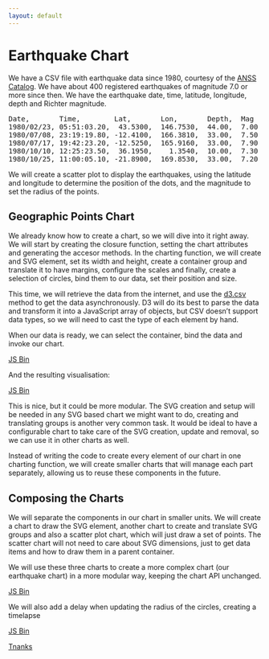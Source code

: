 ```yaml
---
layout: default
---
```


# Earthquake Chart

We have a CSV file with earthquake data since 1980, courtesy of the [ANSS Catalog](http://quake.geo.berkeley.edu/anss/catalog-search.html). We have about 400 registered earthquakes of magnitude 7.0 or more since then. We have the earthquake date, time, latitude, longitude, depth and Richter magnitude.

<pre class="csv">
Date,       Time,        Lat,       Lon,       Depth,  Mag
1980/02/23, 05:51:03.20,  43.5300,  146.7530,  44.00,  7.00
1980/07/08, 23:19:19.80, -12.4100,  166.3810,  33.00,  7.50
1980/07/17, 19:42:23.20, -12.5250,  165.9160,  33.00,  7.90
1980/10/10, 12:25:23.50,  36.1950,    1.3540,  10.00,  7.30
1980/10/25, 11:00:05.10, -21.8900,  169.8530,  33.00,  7.20
</pre>

We will create a scatter plot to display the earthquakes, using the latitude and longitude to determine the position of the dots, and the magnitude to set the radius of the points.

## Geographic Points Chart

We already know how to create a chart, so we will dive into it right away. We will start by creating the closure function, setting the chart attributes and generating the accesor methods. In the charting function, we will create and SVG element, set its width and height, create a container group and translate it to have margins, configure the scales and finally, create a selection of circles, bind them to our data, set their position and size.

This time, we will retrieve the data from the internet, and use the [d3.csv](https://github.com/mbostock/d3/wiki/CSV) method to get the data asynchronously. D3 will do its best to parse the data and transform it into a JavaScript array of objects, but CSV doesn’t support data types, so we will need to cast the type of each element by hand.

When our data is ready, we can select the container, bind the data and invoke our chart.

<a class="jsbin-embed" href="http://jsbin.com/lebawe/latest/embed?js&height=2000px">JS Bin</a>

And the resulting visualisation:

<a class="jsbin-embed" href="http://jsbin.com/lebawe/latest/embed?output&height=530px">JS Bin</a>

This is nice, but it could be more modular. The SVG creation and setup will be needed in any SVG based chart we might want to do, creating and translating groups is another very common task. It would be ideal to have a configurable chart to take care of the SVG creation, update and removal, so we can use it in other charts as well.

Instead of writing the code to create every element of our chart in one charting function, we will create smaller charts that will manage each part separately, allowing us to reuse these components in the future.

## Composing the Charts

We will separate the components in our chart in smaller units. We will create a chart to draw the SVG element, another chart to create and translate SVG groups and also a scatter plot chart, which will just draw a set of points. The scatter chart will not need to care about SVG dimensions, just to get data items and how to draw them in a parent container.

We will use these three charts to create a more complex chart (our earthquake chart) in a more modular way, keeping the chart API unchanged.

<a class="jsbin-embed" href="http://jsbin.com/jodoja/latest/embed?js&height=2000px">JS Bin</a>

We will also add a delay when updating the radius of the circles, creating a timelapse

<a class="jsbin-embed" href="http://jsbin.com/jodoja/latest/embed?output&height=540px">JS Bin</a>

[Tnanks](thanks.md)
